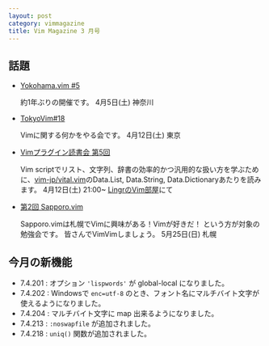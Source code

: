 ```yaml
---
layout: post
category: vimmagazine
title: Vim Magazine 3 月号
---
```


## 話題

- [Yokohama.vim #5](http://atnd.org/events/48511)

  約1年ぶりの開催です。 4月5日(土) 神奈川

- [TokyoVim#18](http://connpass.com/event/5658/)

  Vimに関する何かをやる会です。 4月12日(土) 東京

- [Vimプラグイン読書会 第5回](http://haya14busa.github.io/reading-vimplugin/)

  Vim scriptでリスト、文字列、辞書の効率的かつ汎用的な扱い方を学ぶために、[vim-jp/vital.vim](https://github.com/vim-jp/vital.vim)のData.List, Data.String, Data.Dictionaryあたりを読みます。
  4月12日(土) 21:00~ [LingrのVim部屋](lingr.com/room/vim)にて

- [第2回 Sapporo.vim](http://atnd.org/events/49000)

  Sapporo.vimは札幌でVimに興味がある！Vimが好きだ！ という方が対象の勉強会です。 皆さんでVimVimしましょう。
  5月25日(日) 札幌

## 今月の新機能

- 7.4.201 : オプション `'lispwords'` が global-local になりました。
- 7.4.202 : Windowsで `enc=utf-8` のとき、フォント名にマルチバイト文字が使えるようになりました。
- 7.4.204 : マルチバイト文字に map 出来るようになりました。
- 7.4.213 : `:noswapfile` が追加されました。
- 7.4.218 : `uniq()` 関数が追加されました。

